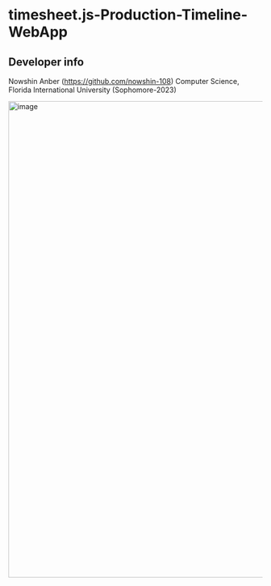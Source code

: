 # timesheet.js-Production-Timeline-WebApp
## Developer info

Nowshin Anber (https://github.com/nowshin-108)
Computer Science, Florida International University (Sophomore-2023)

<img width="943" alt="image" src="https://github.com/nowshin-108/timesheet.js-Production-Timeline-WebApp/assets/117230814/0c73b478-9227-4641-8961-105dc819a062">
